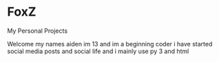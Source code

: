 # FoxZ
My Personal Projects 

Welcome my names aiden im 13 and im a beginning coder i have started social media posts and social life and i mainly use py 3 and html
